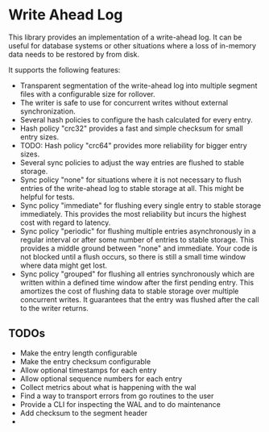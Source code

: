 # Write Ahead Log

This library provides an implementation of a write-ahead log. It can be useful for database systems or other situations
where a loss of in-memory data needs to be restored by from disk.

It supports the following features:

- Transparent segmentation of the write-ahead log into multiple segment files with a configurable size for rollover.
- The writer is safe to use for concurrent writes without external synchronization.
- Several hash policies to configure the hash calculated for every entry.
- Hash policy "crc32" provides a fast and simple checksum for small entry sizes.
- TODO: Hash policy "crc64" provides more reliability for bigger entry sizes.
- Several sync policies to adjust the way entries are flushed to stable storage.
- Sync policy "none" for situations where it is not necessary to flush entries of the write-ahead log to stable
  storage at all. This might be helpful for tests.
- Sync policy "immediate" for flushing every single entry to stable storage immediately. This provides the most
  reliability but incurs the highest cost with regard to latency.
- Sync policy "periodic" for flushing multiple entries asynchronously in a regular interval or after some number of
  entries to stable storage. This provides a middle ground between "none" and immediate. Your code is not blocked until
  a flush occurs, so there is still a small time window where data might get lost.
- Sync policy "grouped" for flushing all entries synchronously which are written within a defined time window after
  the first pending entry. This amortizes the cost of flushing data to stable storage over multiple concurrent writes.
  It guarantees that the entry was flushed after the call to the writer returns.

## TODOs

- Make the entry length configurable
- Make the entry checksum configurable
- Allow optional timestamps for each entry
- Allow optional sequence numbers for each entry
- Collect metrics about what is happening with the wal
- Find a way to transport errors from go routines to the user
- Provide a CLI for inspecting the WAL and to do maintenance
- Add checksum to the segment header
- 